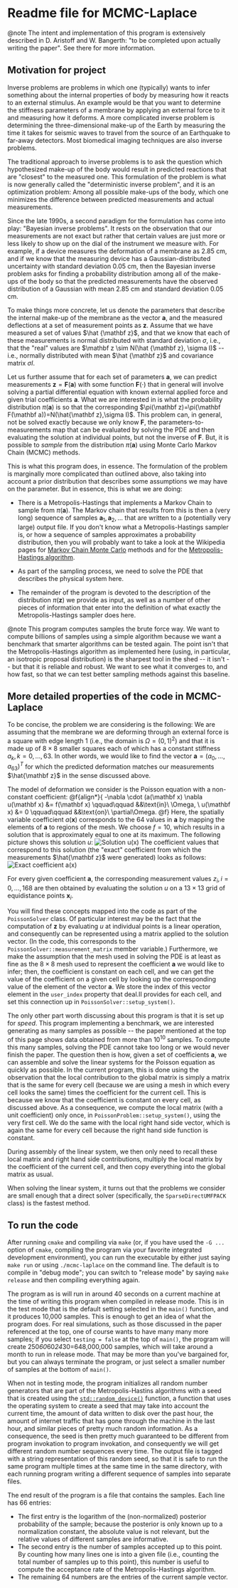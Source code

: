 Readme file for MCMC-Laplace
============================

@note The intent and implementation of this program is extensively
  described in D. Aristoff and W. Bangerth: "to be completed upon
  actually writing the paper". See there for more information.

Motivation for project
----------------------

Inverse problems are problems in which one (typically) wants to infer
something about the internal properties of body by measuring how it
reacts to an external stimulus. An example would be that you want to
determine the stiffness parameters of a membrane by applying an
external force to it and measuring how it deforms. A more complicated
inverse problem is determining the three-dimensional make-up of the
Earth by measuring the time it takes for seismic waves to travel
from the source of an Earthquake to far-away detectors. Most
biomedical imaging techniques are also inverse problems.

The traditional approach to inverse problems is to ask the question
which hypothesized make-up of the body would result in predicted
reactions that are "closest" to the measured one. This formulation of
the problem is what is now generally called the "deterministic inverse
problem", and it is an optimization problem: Among all possible
make-ups of the body, which one minimizes the difference between
predicted measurements and actual measurements. 

Since the late 1990s, a second paradigm for the formulation has come
into play: "Bayesian inverse problems". It rests on the observation
that our measurements are not exact but rather that certain values are
just more or less likely to show up on the dial of the instrument we
measure with. For example, if a device measures the
deformation of a membrane as 2.85 cm, and if we know that the measuring
device has a Gaussian-distributed uncertainty with standard deviation
0.05 cm, then the Bayesian inverse problem asks for finding a probability
distribution among all of the make-ups of the body so that the
predicted measurements have the observed distribution of a Gaussian
with mean 2.85 cm and standard deviation 0.05 cm.

To make things more concrete, let us denote the parameters that
describe the internal make-up of the membrane as the vector $\mathbf
a$, and the measured deflections at a set of measurement points as
$\mathbf z$. Assume that we have measured a set of values $\hat
{\mathbf z}$,
and that we know that each of these measurements is normal distributed
with standard deviation $\sigma$, i.e., that the "real" values are
$\mathbf z \sim N(\hat {\mathbf z}, \sigma I)$ -- i.e., normally
distributed with mean $\hat {\mathbf z}$ and covariance matrix $\sigma
I$.

Let us further assume that for each set of parameters $\mathbf a$, we
can predict measurements $\mathbf z=\mathbf F(\mathbf a)$ with some
function $\mathbf F(\cdot)$ that in general will involve solving a
partial differential equation with known external applied force and
given trial coefficients $\mathbf a$. What we are interested in is
what the probability distribution $\pi(\mathbf a)$ is so that the
corresponding $\pi(\mathbf z)=\pi(\mathbf F(\mathbf a))=N(\hat{\mathbf
z},\sigma I)$. This problem can, in general, not be solved exactly
because we only know $\mathbf F$, the parameters-to-measurements map
that can be evaluated by solving the PDE and then evaluating the
solution at individual points, but not the inverse of $\mathbf
F$. But, it is possible to *sample* from the distribution $\pi(\mathbf
a)$ using Monte Carlo Markov Chain (MCMC) methods.

This is what this program does, in essence. The formulation of the
problem is marginally more complicated than outlined above, also
taking into account a prior distribution that describes some
assumptions we may have on the parameter. But in essence, this is what
we are doing:

- There is a Metropolis-Hastings that implements a Markov Chain to
  sample from $\pi(\mathbf a)$. The Markov chain that results from
  this is then a (very long) sequence of samples $\mathbf a_1, \mathbf
  a_2, \ldots$ that are written to a (potentially very large) output
  file. If you don't know what a Metropolis-Hastings sampler is, or
  how a sequence of samples approximates a probability distribution,
  then you will probably want to take a look at the Wikipedia pages
  for
  [Markov Chain Monte
  Carlo](https://en.wikipedia.org/wiki/Markov_chain_Monte_Carlo)
  methods and for the
  [Metropolis-Hastings
  algorithm](https://en.wikipedia.org/wiki/Metropolis%E2%80%93Hastings_algorithm).

- As part of the sampling process, we need to solve the PDE that
  describes the physical system here.

- The remainder of the program is devoted to the description of the
  distribution $\pi(\mathbf z)$ we provide as input, as well as a
  number of other pieces of information that enter into the definition
  of what exactly the Metropolis-Hastings sampler does here.

@note This program computes samples the brute force way. We want to
  compute billions of samples using a simple algorithm because we want
  a benchmark that smarter algorithms can be tested again. The point
  isn't that the Metropolis-Hastings algorithm as implemented here
  (using, in particular, an isotropic proposal distribution) is the
  sharpest tool in the shed -- it isn't -- but that it is reliable and
  robust. We want to see what it converges to, and how fast, so that
  we can test better sampling methods against this baseline.


More detailed properties of the code in MCMC-Laplace
----------------------------------------------------

To be concise, the problem we are considering is the following: We are
assuming that the membrane we are deforming through an external force
is a square with edge length 1 (i.e., the domain is
$\Omega=(0,1)^2$) and that it is made up of $8\times 8$ smaller
squares each of which has a constant stiffness $a_k,
k=0,\ldots,63$. In other words, we would like to find the vector
$\mathbf a=(a_0,\ldots,a_{63})^T$ for which the predicted deformation
matches our measurements $\hat{\mathbf z}$ in the sense discussed
above.

The model of deformation we consider is the Poisson equation with a
non-constant coefficient:
@f{align*}{
  -\nabla \cdot (a(\mathbf x) \nabla u(\mathbf x) &= f(\mathbf x)
  \qquad\qquad &&\text{in}\ \Omega,
  \\
  u(\mathbf x) &= 0
  \qquad\qquad &&\text{on}\ \partial\Omega.
@f}
Here, the spatially variable coefficient $a(\mathbf x)$ corresponds to
the 64 values in $\mathbf a$ by mapping the elements of $\mathbf a$ to
regions of the mesh. We choose $f=10$, which results in a solution
that is approximately equal to one at its maximum. The following
picture shows this solution $u$:
![Solution u(x)](./doc/exact-solution.png)
The coefficient values that correspond to this solution (the "exact"
coefficient from which the measurements $\hat{\mathbf z}$ were
generated) looks as follows:
![Exact coefficient a(x)](./doc/exact-coefficient.png)

For every given coefficient $\mathbf a$, the corresponding measurement
values $z_i, i=0,\ldots,168$ are then obtained by evaluating the
solution $u$ on a $13\times 13$ grid of equidistance points $\mathbf
x_i$.

You will find these concepts mapped into the code as part of the
`PoissonSolver` class. Of particular interest may be the fact that the
computation of $\mathbf z$ by evaluating $u$ at individual points is a
linear operation, and consequently can be represented using a matrix
applied to the solution vector. (In the code, this corresponds to the
`PoissonSolver::measurement_matrix` member variable.) Furthermore, we
make the assumption that the mesh used in solving the PDE is at least
as fine as the $8\times 8$ mesh used to represent the coefficient
$\mathbf a$ we would like to infer; then, the coefficient is constant
on each cell, and we can get the value of the coefficient on a given
cell by looking up the corresponding value of the element of the
vector $\mathbf a$. We store the index of this vector element in the
`user_index` property that deal.II provides for each cell, and set
this connection up in `PoissonSolver::setup_system()`.

The only other part worth discussing about this program is that it is
set up for *speed*. This program implementing a benchmark, we are
interested generating as many samples as possible -- the paper
mentioned at the top of this page shows data obtained from more than
$10^{10}$ samples. To compute this many samples, solving the PDE
cannot take too long or we would never finish the paper. The question
then is how, given a set of coefficients $\mathbf a$, we can assemble
and solve the linear systems for the Poisson equation as quickly as
possible. In the current program, this is done using the observation
that the local contribution to the global matrix is simply a matrix
that is the same for every cell (because we are using a mesh in which
every cell looks the same) times the coefficient for the current
cell. This is because we know that the coefficient is constant on
every cell, as discussed above. As a consequence, we compute the local
matrix (with a unit coefficient) only once, in
`PoissonProblem::setup_system()`, using the very first cell. We do the
same with the local right hand side vector, which is again the same
for every cell because the right hand side function is constant.

During assembly of the linear system, we then only need to recall
these local matrix and right hand side contributions, multiply the
local matrix by the coefficient of the current cell, and then copy
everything into the global matrix as usual.

When solving the linear system, it turns out that the problems we
consider are small enough that a direct solver (specifically, the
`SparseDirectUMFPACK` class) is the fastest method.


To run the code
---------------

After running `cmake` and compiling via `make` (or, if you have used
the `-G ...` option of `cmake`, compiling the program via your
favorite integrated development environment), you can run the
executable by either just saying `make run` or using `./mcmc-laplace`
on the command line. The default is to compile in "debug mode"; you
can switch to "release mode" by saying `make release` and then
compiling everything again.

The program as is will run in around 40 seconds on a current machine
at the time of writing this program when compiled in release
mode. This is in the test mode that is the default setting selected in
the `main()` function, and it produces 10,000 samples. This is enough
to get an idea of what the program does. For real simulations, such as
those discussed in the paper referenced at the top, one of course
wants to have many many more samples; if you select `testing = false`
at the top of `main()`, the program will create
250*60*60*24*30=648,000,000 samples, which will take around a month to
run in release mode. That may be more than you've bargained for, but
you can always terminate the program, or just select a smaller number
of samples at the bottom of `main()`.

When not in testing mode, the program initializes all random number
generators that are part of the Metropolis-Hastins algorithms with a
seed that is created using the
[`std::random_device()`](https://en.cppreference.com/w/cpp/numeric/random/random_device)
function, a function that uses the operating system to create a seed
that may take into account the current time, the amount of data
written to disk over the past hour, the amount of internet traffic
that has gone through the machine in the last hour, and similar pieces
of pretty much random information. As a consequence, the seed is then
pretty much guaranteed to be different from program invokation to
program invokation, and consequently we will get different random
number sequences every time. The output file is tagged with a string
representation of this random seed, so that it is safe to run the same
program multiple times at the same time in the same directory, with
each running program writing a different sequence of samples into
separate files.

The end result of the program is a file that contains the
samples. Each line has 66 entries:
- The first entry is the logarithm of the (non-normalized) posterior
  probability of the sample; because the posterior is only known up to
  a normalization constant, the absolute value is not relevant, but
  the relative values of different samples are informative.
- The second entry is the number of samples accepted up to this
  point. By counting how many lines one is into a given file (i.e.,
  counting the total number of samples up to this point), this number
  is useful to compute the acceptance rate of the Metropolis-Hastings
  algorithm.
- The remaining 64 numbers are the entries of the current sample
  vector.
